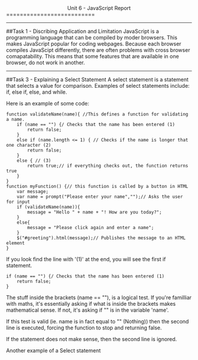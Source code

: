 <center> Unit 6 - JavaScript Report </center>
==========================

-------------------------
##Task 1 - Discribing Application and Limitation
JavaScript is a programming language that can be compiled by moder browsers. This makes JavaScript popular for coding webpages. Because each browser compiles JavaScipt differently, there are often problems with cross browser comapatability. This means that some features that are available in one browser, do not work in another.

--------------------------

##Task 3 - Explaining a Select Statement
A select statement is a statement that selects a value for comparison. Examples of select statements include: if, else if, else, and while.

Here is an example of some code:

    function validateName(name){ //This defines a function for validating a name.
    	if (name == "") {/ Checks that the name has been entered (1)
    		return false;
    	}
    	else if (name.length <= 1) { // Checks if the name is longer that one character (2)
    		return false;
    	}
    	else { // (3)
    		return true;// if everything checks out, the function returns true
    	}
    }
    function myFunction() {// this function is called by a button in HTML
    	var message;
    	var name = prompt("Please enter your name","");// Asks the user for input
    	if (validateName(name)){
    		message = "Hello " + name + "! How are you today?";
    	}
    	else{
    		message = "Please click again and enter a name";
    	}
    	$("#greeting").html(message);// Publishes the message to an HTML element    
    }
If you look find the line with '(1)' at the end, you will see the first if statement.

    if (name == "") {/ Checks that the name has been entered (1)
        return false;
    }
    
The stuff inside the brackets (name == ""), is a logical test. If you're familliar with maths, it's essentially asking if what is inside the brackets makes mathematical sense. If not, it's asking if "" is in the variable 'name'.

If this test is valid (ie. name is in fact equal to "" (Nothing)) then the second line is executed, forcing the function to stop and returning false.

If the statement does not make sense, then the second line is ignored.

Another example of a Select statement 
